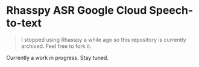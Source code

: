 # Rhasspy ASR Google Cloud Speech-to-text

> I stopped using Rhasspy a while ago so this repository is currently archived. Feel free to fork it.

Currently a work in progress. Stay tuned.
